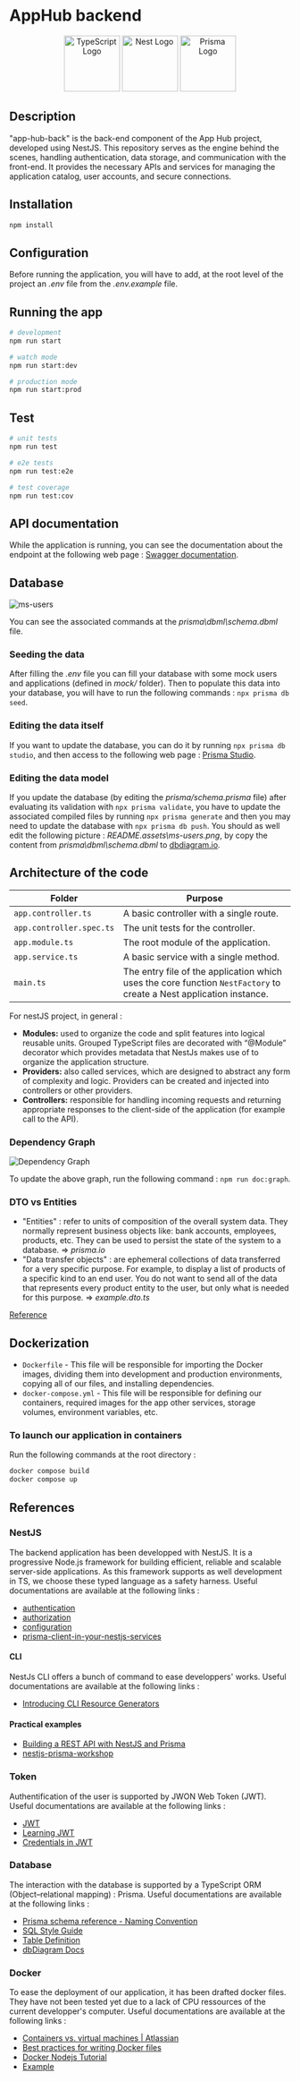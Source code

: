 # AppHub backend

<p align="center">
  <a href="https://www.typescriptlang.org/" target="blank"><img src="https://static.npmjs.com/255a118f56f5346b97e56325a1217a16.svg" width="100" alt="TypeScript Logo" /></a>
  <a href="http://nestjs.com/" target="blank"><img src="https://nestjs.com/img/logo-small.svg" width="100" alt="Nest Logo" /></a>
  <a href="https://www.prisma.io/" target="blank"><img src="https://website-v9.vercel.app/logo-dark.svg" width="100" alt="Prisma Logo" /></a>
</p>

## Description

"app-hub-back" is the back-end component of the App Hub project, developed using NestJS. This repository serves as the engine behind the scenes, handling authentication, data storage, and communication with the front-end. It provides the necessary APIs and services for managing the application catalog, user accounts, and secure connections. 

## Installation

```bash
npm install
```

## Configuration

Before running the application, you will have to add, at the root level of the project an _.env_ file from the _.env.example_ file.

## Running the app

```bash
# development
npm run start

# watch mode
npm run start:dev

# production mode
npm run start:prod
```

## Test

```bash
# unit tests
npm run test

# e2e tests
npm run test:e2e

# test coverage
npm run test:cov
```

## API documentation

While the application is running, you can see the documentation about the endpoint at the following web page : [Swagger documentation](http://localhost:3000/api).

## Database

![ms-users](README.assets/ms-users.png)

You can see the associated commands at the _prisma\dbml\schema.dbml_ file.

### Seeding the data

After filling the _.env_ file you can fill your database with some mock users and applications (defined in _mock/_ folder). Then to populate this data into your database, you will have to run the following commands : `npx prisma db seed`.

### Editing the data itself

If you want to update the database, you can do it by running `npx prisma db studio`, and then access to the following web page : [Prisma Studio](http://localhost:5555/).

### Editing the data model

If you update the database (by editing the _prisma/schema.prisma_ file) after evaluating its validation with `npx prisma validate`, you have to update the associated compiled files by running `npx prisma generate` and then you may need to update the database with `npx prisma db push`.
You should as well edit the following picture : _README.assets\ms-users.png_, by copy the content from _prisma\dbml\schema.dbml_ to [dbdiagram.io](https://dbdiagram.io/d).

## Architecture of the code

| Folder                   | Purpose                                                                                                             |
| ------------------------ | ------------------------------------------------------------------------------------------------------------------- |
| `app.controller.ts`      | A basic controller with a single route.                                                                             |
| `app.controller.spec.ts` | The unit tests for the controller.                                                                                  |
| `app.module.ts`          | The root module of the application.                                                                                 |
| `app.service.ts`         | A basic service with a single method.                                                                               |
| `main.ts`                | The entry file of the application which uses the core function `NestFactory` to create a Nest application instance. |

For nestJS project, in general :

- **Modules:** used to organize the code and split features into logical reusable units. Grouped TypeScript files are decorated with “@Module” decorator which provides metadata that NestJs makes use of to organize the application structure.
- **Providers:** also called services, which are designed to abstract any form of complexity and logic. Providers can be created and injected into controllers or other providers.
- **Controllers:** responsible for handling incoming requests and returning appropriate responses to the client-side of the application (for example call to the API).

### Dependency Graph

![Dependency Graph](README.assets/deps-graph.png)

To update the above graph, run the following command : `npm run doc:graph`.

### DTO vs Entities

- "Entities" : refer to units of composition of the overall system data. They normally represent business objects like: bank accounts, employees, products, etc. They can be used to persist the state of the system to a database. => _prisma.io_
- "Data transfer objects" : are ephemeral collections of data transferred for a very specific purpose. For example, to display a list of products of a specific kind to an end user. You do not want to send all of the data that represents every product entity to the user, but only what is needed for this purpose. => _example.dto.ts_

[Reference](https://stackoverflow.com/a/65415693)

## Dockerization

- `Dockerfile` - This file will be responsible for importing the Docker images, dividing them into development and production environments, copying all of our files, and installing dependencies.
- `docker-compose.yml` - This file will be responsible for defining our containers, required images for the app other services, storage volumes, environment variables, etc.

### To launch our application in containers

Run the following commands at the root directory :

```bash
docker compose build
docker compose up
```

## References

### NestJS

The backend application has been developped with NestJS. It is a progressive Node.js framework for building efficient, reliable and scalable server-side applications. As this framework supports as well development in TS, we choose these typed language as a safety harness.
Useful documentations are available at the following links :

- [authentication](https://docs.nestjs.com/security/authentication)
- [authorization](https://docs.nestjs.com/security/authorization)
- [configuration](https://docs.nestjs.com/techniques/configuration)
- [prisma-client-in-your-nestjs-services](https://docs.nestjs.com/recipes/prisma#use-prisma-client-in-your-nestjs-services)

#### CLI

NestJs CLI offers a bunch of command to ease developpers' works.
Useful documentations are available at the following links :

- [Introducing CLI Resource Generators](https://trilon.io/blog/introducing-cli-generators-crud-api-in-1-minute#Introduction-to-CLI-Generators)

#### Practical examples

- [Building a REST API with NestJS and Prisma](https://www.notion.so/marcjulian/Building-a-REST-API-with-NestJS-and-Prisma-8296846a0fc54ac0b445ae9364805669)
- [nestjs-prisma-workshop](https://github.com/marcjulian/nestjs-prisma-workshop)

### Token

Authentification of the user is supported by JWON Web Token (JWT). 
Useful documentations are available at the following links :

- [JWT ](https://jwt.io/)
- [Learning JWT](https://github.com/dwyl/learn-json-web-tokens)
- [Credentials in JWT](https://stackoverflow.com/questions/42652695/is-it-ok-to-store-user-credentials-in-the-jwt/42652851#42652851)

### Database

The interaction with the database is supported by a TypeScript ORM (Object–relational mapping) : Prisma.
Useful documentations are available at the following links :

- [Prisma schema reference - Naming Convention](https://www.prisma.io/docs/reference/api-reference/prisma-schema-reference#naming-conventions)
- [SQL Style Guide](https://www.sqlstyle.guide)
- [Table Definition](https://www.dbml.org/docs/#table-definition)
- [dbDiagram Docs](https://dbdiagram.io/docs/)

### Docker

To ease the deployment of our application, it has been drafted docker files. They have not been tested yet due to a lack of CPU ressources of the current developper's computer.
Useful documentations are available at the following links :

- [Containers vs. virtual machines | Atlassian](https://www.atlassian.com/en/continuous-delivery/microservices/containers)
- [Best practices for writing Docker files](https://docs.docker.com/develop/develop-images/dockerfile_best-practices/)
- [Docker Nodejs Tutorial](https://docs.docker.com/language/nodejs/)
- [Example](https://github.com/notiz-dev/nestjs-prisma/blob/main/schematics/nestjs-prisma/templates/docker/common/Dockerfile)

